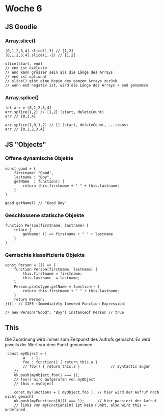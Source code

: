 # Woche 6

## JS Goodie
### Array.slice()
```
[0,1,2,3,4].slice(1,3) // [1,2]
[0,1,2,3,4].slice(1,-2) // [1,2]

slice(start, end) 
// end ist exklusiv
// end kann grösser sein als die Länge des Arrays
// end ist optional
// slice() gibt eine Kopie des ganzen Arrays zurück
// wenn end negativ ist, wird die Länge des Arrays + end genommen
```
### Array.splice()
```
let arr = [0,1,2,3,4]
arr.splice(1,2) // [1,2] (start, deleteCount)
arr // [0,3,4]

arr.splice(1,0,1,2) // [] (start, deleteCount, ...items)
arr // [0,1,2,3,4]
```

## JS "Objects"
### Offene dynamische Objekte
````
const good = {
    firstname: "Good",
    lastname : "Boy",
    getName  : function() {
        return this.firstname + " " + this.lastname;
    }
}

good.getName() // "Good Boy"
````
### Geschlossene statische Objekte
```
function Person(firstname, lastname) {
    return {
        getName: () => firstname + " " + lastname 
    }
}
```

### Gemischte klassifizierte Objekte
```
const Person = (() => {
    function Person(firstname, lastname) {
        this.firstname = firstname;
        this.lastname  = lastname;
    }
    Person.prototype.getName = function() {
        return this.firstname + " " + this.lastname;
    }
    return Person;
})(); // IIFE (Immediately Invoked Function Expression)

// new Person("Good", "Boy") instanceof Person // true
```


## This
Die Zuordnung wird immer zum Zeitpunkt des Aufrufs gemacht. 
Es wird jeweils der Wert vor dem Punkt genommen.

```
 const myObject = {
        a   : 1,
        foo : function() { return this.a }
        // foo() { return this.a }              // syntactic sugar
    };
    ok.push(myObject.foo() === 1); 
    // foo() wird aufgerufen von myObject
    // this = myObject
    
    const myFunctions = [ myObject.foo ]; // hier wird der Aufruf noch nicht gemacht
    ok.push(myFunctions[0]() === 1);      // hier passiert der Aufruf
    // links von myFunctions[0] ist kein Punkt, also wird this = undefined

```


